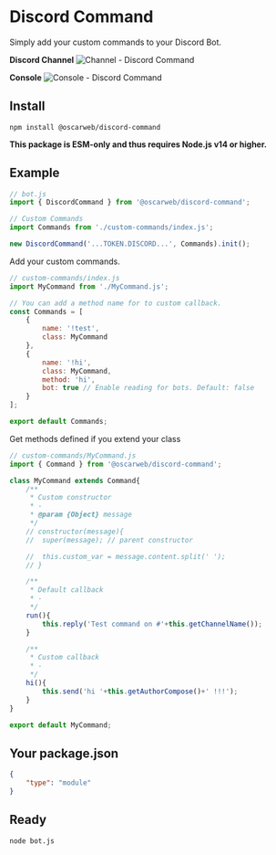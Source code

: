 # Discord Command

Simply add your custom commands to your Discord Bot.

**Discord Channel**
![Channel - Discord Command](https://oscarweb.com.ar/github/discord-command/preview_discord.png)

**Console**
![Console - Discord Command](https://oscarweb.com.ar/github/discord-command/preview_console.png)



## Install
```
npm install @oscarweb/discord-command 
```
**This package is ESM-only and thus requires Node.js v14 or higher.**

## Example
```js
// bot.js
import { DiscordCommand } from '@oscarweb/discord-command';

// Custom Commands
import Commands from './custom-commands/index.js';

new DiscordCommand('...TOKEN.DISCORD...', Commands).init();
```
Add your custom commands.
```js
// custom-commands/index.js
import MyCommand from './MyCommand.js';

// You can add a method name for to custom callback.
const Commands = [
	{
		name: '!test',
		class: MyCommand
	},
	{
		name: '!hi',
		class: MyCommand,
		method: 'hi',
		bot: true // Enable reading for bots. Default: false
	}
];

export default Commands;
```
Get methods defined if you extend your class
```js
// custom-commands/MyCommand.js
import { Command } from '@oscarweb/discord-command';

class MyCommand extends Command{
	/**
	 * Custom constructor
	 * -
	 * @param {Object} message
	 */
	// constructor(message){
	// 	super(message); // parent constructor

	// 	this.custom_var = message.content.split(' ');
	// }

	/**
	 * Default callback
	 * -
	 */
	run(){
		this.reply('Test command on #'+this.getChannelName());
	}

	/**
	 * Custom callback
	 * -
	 */
	hi(){
		this.send('hi '+this.getAuthorCompose()+' !!!');
	}
}

export default MyCommand;
```

## Your package.json
```json
{
	"type": "module"
}
```

## Ready
```
node bot.js
```